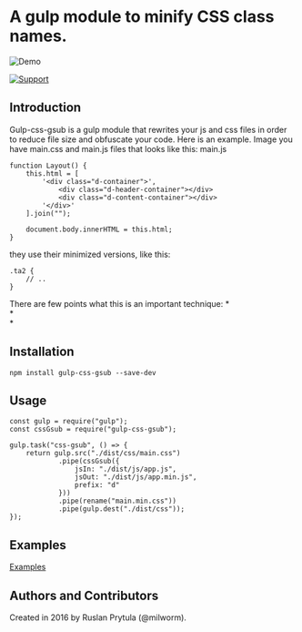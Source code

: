 # A gulp module to minify CSS class names.

![Demo](http://milworm.github.io/gulp-css-gsub/demo/demo.gif)


[![Support](https://supporter.60devs.com/api/b/399936c021d5111d90001de85283a4b5/gulp-css-gsub)](https://supporter.60devs.com/support/399936c021d5111d90001de85283a4b5/gulp-css-gsub)

## Introduction
Gulp-css-gsub is a gulp module that rewrites your js and css files in order to reduce file size and obfuscate your code.
Here is an example. Image you have main.css and main.js files that looks like this:
    main.js

    function Layout() {
        this.html = [
            '<div class="d-container">',
                <div class="d-header-container"></div>
                <div class="d-content-container"></div>
            '</div>'
        ].join("");

        document.body.innerHTML = this.html;
    }

they use their minimized versions, like this:
    
    .ta2 {
        // ..
    }

There are few points what this is an important technique:
*   
*   
*   

## Installation
    npm install gulp-css-gsub --save-dev


## Usage
    const gulp = require("gulp");
    const cssGsub = require("gulp-css-gsub");

    gulp.task("css-gsub", () => {
        return gulp.src("./dist/css/main.css")
                .pipe(cssGsub({ 
                    jsIn: "./dist/js/app.js", 
                    jsOut: "./dist/js/app.min.js",
                    prefix: "d"
                }))
                .pipe(rename("main.min.css"))
                .pipe(gulp.dest("./dist/css"));
    });

## Examples
[Examples](http://milworm.github.io/gulp-css-gsub/demo/index.min.html)

## Authors and Contributors
Created in 2016 by Ruslan Prytula (@milworm).
